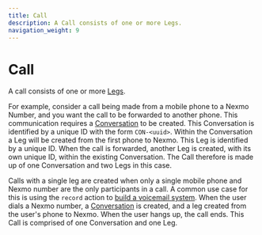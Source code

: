 ```yaml
---
title: Call
description: A Call consists of one or more Legs.
navigation_weight: 9
---
```


# Call

A call consists of one or more [Legs](/conversation/concepts/leg).

For example, consider a call being made from a mobile phone to a Nexmo Number, and you want the call to be forwarded to another phone. This communication requires a [Conversation](/conversation/concepts/conversation) to be created. This Conversation is identified by a unique ID with the form `CON-<uuid>`. Within the Conversation a Leg will be created from the first phone to Nexmo. This Leg is identified by a unique ID. When the call is forwarded, another Leg is created, with its own unique ID, within the existing Conversation. The Call therefore is made up of one Conversation and two Legs in this case.

Calls with a single leg are created when only a single mobile phone and Nexmo number are the only participants in a call. A common use case for this is using the `record` action to [build a voicemail system](/voice/voice-api/building-blocks/record-a-message). When the user dials a Nexmo number, a [Conversation](/conversation/concepts/conversation) is created, and a leg created from the user's phone to Nexmo. When the user hangs up, the call ends. This Call is comprised of one Conversation and one Leg.

